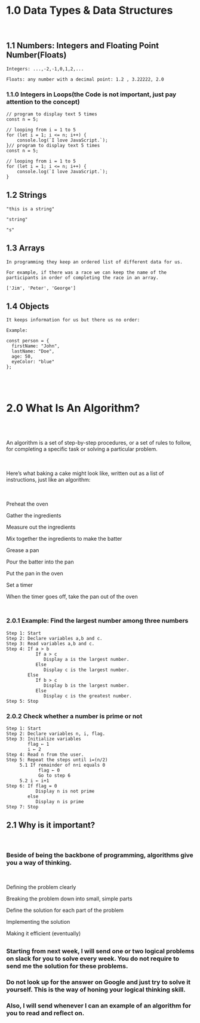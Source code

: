 # 1.0 Data Types & Data Structures
<br>


## 1.1 Numbers: Integers and Floating Point Number(Floats)
```
Integers: ...,-2,-1,0,1,2,...

Floats: any number with a decimal point: 1.2 , 3.22222, 2.0
```

### 1.1.0 Integers in Loops(the Code is not important, just pay attention to the concept)
```
// program to display text 5 times
const n = 5;

// looping from i = 1 to 5
for (let i = 1; i <= n; i++) {
    console.log(`I love JavaScript.`);
}// program to display text 5 times
const n = 5;

// looping from i = 1 to 5
for (let i = 1; i <= n; i++) {
    console.log(`I love JavaScript.`);
}
```

## 1.2 Strings
```
"this is a string"

"string"

"s"
```

## 1.3 Arrays
```
In programming they keep an ordered list of different data for us.

For example, if there was a race we can keep the name of the participants in order of completing the race in an array.

['Jim', 'Peter', 'George']
```
## 1.4 Objects

```
It keeps information for us but there us no order:

Example:

const person = {
  firstName: "John",
  lastName: "Doe",
  age: 50,
  eyeColor: "blue"
};
```
##
##
##
##
<br>

# 2.0 What Is An Algorithm?
<br>
<br>

An algorithm is a set of step-by-step procedures, or a set of rules to follow, for completing a specific task or solving a particular problem. 
<br>
<br>
<br>

Here’s what baking a cake might look like, written out as a list of instructions, just like an algorithm:
<br>
<br>
<br>


Preheat the oven<br>

Gather the ingredients<br>

Measure out the ingredients<br>

Mix together the ingredients to make the batter<br>

Grease a pan<br>

Pour the batter into the pan<br>

Put the pan in the oven<br>

Set a timer<br>

When the timer goes off, take the pan out of the oven<br>
<br>

##

### 2.0.1 Example: Find the largest number among three numbers
```
Step 1: Start
Step 2: Declare variables a,b and c.
Step 3: Read variables a,b and c.
Step 4: If a > b
           If a > c
              Display a is the largest number.
           Else
              Display c is the largest number.
        Else
           If b > c
              Display b is the largest number.
           Else
              Display c is the greatest number.  
Step 5: Stop
```

### 2.0.2 Check whether a number is prime or not
```
Step 1: Start
Step 2: Declare variables n, i, flag.
Step 3: Initialize variables
        flag ← 1
        i ← 2  
Step 4: Read n from the user.
Step 5: Repeat the steps until i=(n/2)
     5.1 If remainder of n÷i equals 0
            flag ← 0
            Go to step 6
     5.2 i ← i+1
Step 6: If flag = 0
           Display n is not prime
        else
           Display n is prime
Step 7: Stop 
```

## 2.1 Why is it important? 
<br>

### Beside of being the backbone of programming, algorithms give you a way of thinking.
<br>

Defining the problem clearly<br>

Breaking the problem down into small, simple parts<br>

Define the solution for each part of the problem<br>

Implementing the solution<br>

Making it efficient (eventually)<br>
##
##
##
##
### Starting from next week, I will send one or two logical problems on slack for you to solve every week. You do not require to send me the solution for these problems.
### Do not look up for the answer on Google and just try to solve it yourself. This is the way of honing your logical thinking skill. 
### Also, I will send whenever I can an example of an algorithm for you to read and reflect on.


